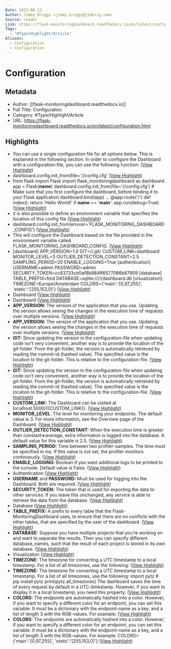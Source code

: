 ```yaml
---
Date: 2023-06-13
Author: Jimmy Briggs <jimmy.briggs@jimbrig.com>
Source: reader
Link: https://flask-monitoringdashboard.readthedocs.io/en/latest/configuration.html
Tags:
  - "#Type/Highlight/Article"
Aliases:
  - Configuration
  - Configuration
---
```

# Configuration

## Metadata
- Author: [[flask-monitoringdashboard.readthedocs.io]]
- Full Title: Configuration
- Category: #Type/Highlight/Article
- URL: https://flask-monitoringdashboard.readthedocs.io/en/latest/configuration.html

## Highlights
- You can use a single configuration file for all options below. This is explained in the following section. In order to configure the Dashboard with a configuration-file, you can use the following function: ([View Highlight](https://read.readwise.io/read/01gvf5bhqg3e4hjrme38hx309c))
- dashboard.config.init_from(file='/<path to file>/config.cfg' ([View Highlight](https://read.readwise.io/read/01gvf5bn555qwte6jeb6jd4rk1))
- from flask import Flask import flask_monitoringdashboard as dashboard app = Flask(__name__) dashboard.config.init_from(file='/<path to file>/config.cfg') # Make sure that you first configure the dashboard, before binding it to your Flask application dashboard.bind(app) ... @app.route('/') def index(): return 'Hello World!' if __name__ == '__main__': app.run(debug=True) ([View Highlight](https://read.readwise.io/read/01gvf5c2gztc48hvpqxekp9sew))
- it is also possible to define an environment variable that specifies the location of this config file ([View Highlight](https://read.readwise.io/read/01gvf5ceq1wssemcqax706pehz))
- dashboard.config.init_from(envvar='FLASK_MONITORING_DASHBOARD_CONFIG') ([View Highlight](https://read.readwise.io/read/01gvf5d3zxamnkh21tvab7t7mh))
- This will configure the Dashboard based on the file provided in the environment variable called FLASK_MONITORING_DASHBOARD_CONFIG. ([View Highlight](https://read.readwise.io/read/01gvf5d8c93pnht5ea5b8zvsrb))
- [dashboard] APP_VERSION=1.0 GIT=/<path to your project>/.git/ CUSTOM_LINK=dashboard MONITOR_LEVEL=3 OUTLIER_DETECTION_CONSTANT=2.5 SAMPLING_PERIOD=20 ENABLE_LOGGING=True [authentication] USERNAME=admin PASSWORD=admin SECURITY_TOKEN=cc83733cb0af8b884ff6577086b87909 [database] TABLE_PREFIX=fmd DATABASE=sqlite:////<path to your project>/dashboard.db [visualization] TIMEZONE=Europe/Amsterdam COLORS={'main':'[0,97,255]', 'static':'[255,153,0]'} ([View Highlight](https://read.readwise.io/read/01gvf5ds790e7vm3pyc4wdd6k6))
- Dashboard ([View Highlight](https://read.readwise.io/read/01gvf5dyfj1hkmrzp36vmw4rc6))
- Dashboard ([View Highlight](https://read.readwise.io/read/01gvf5dzr7text2pvr3j5052x1))
- **APP_VERSION:** The version of the application that you use. Updating the version allows seeing the changes in the execution time of requests over multiple versions. ([View Highlight](https://read.readwise.io/read/01gvf5e1am0h6zpz0m2f68zm12))
- **APP_VERSION:** The version of the application that you use. Updating the version allows seeing the changes in the execution time of requests over multiple versions. ([View Highlight](https://read.readwise.io/read/01gvf5e2bdjbt8y15jnm48kdjb))
- **GIT:** Since updating the version in the configuration-file when updating code isn’t very convenient, another way is to provide the location of the git-folder. From the git-folder, the version is automatically retrieved by reading the commit-id (hashed value). The specified value is the location to the git-folder. This is relative to the configuration-file. ([View Highlight](https://read.readwise.io/read/01gvf5e4b15mm6st624tfcrw04))
- **GIT:** Since updating the version in the configuration-file when updating code isn’t very convenient, another way is to provide the location of the git-folder. From the git-folder, the version is automatically retrieved by reading the commit-id (hashed value). The specified value is the location to the git-folder. This is relative to the configuration-file. ([View Highlight](https://read.readwise.io/read/01gvf5e4b5es2s7b1qn4n3x8bq))
- **CUSTOM_LINK:** The Dashboard can be visited at localhost:5000/{{CUSTOM_LINK}}. ([View Highlight](https://read.readwise.io/read/01gvf5e6akrk2pqkvhbstn9t1f))
- **MONITOR_LEVEL**: The level for monitoring your endpoints. The default value is 3. For more information, see the Overview page of the Dashboard. ([View Highlight](https://read.readwise.io/read/01gvf5e7jj2str9x167nz01s5k))
- **OUTLIER_DETECTION_CONSTANT:** When the execution time is greater than constant∗average, extra information is logged into the database. A default value for this variable is 2.5. ([View Highlight](https://read.readwise.io/read/01gvf5e99a41ka5vbw17ewsgys))
- **SAMPLING_PERIOD:** Time between two profiler-samples. The time must be specified in ms. If this value is not set, the profiler monitors continuously. ([View Highlight](https://read.readwise.io/read/01gvf5eaywzersmknp4f3mmh4d))
- **ENABLE_LOGGING:** Boolean if you want additional logs to be printed to the console. Default value is False. ([View Highlight](https://read.readwise.io/read/01gvf5ec9s2s6ckszb5hjwnkvn))
- Authentication ([View Highlight](https://read.readwise.io/read/01gvf5edja6trd0ye2k3bhrw91))
- **USERNAME** and **PASSWORD:** Must be used for logging into the Dashboard. Both are required. ([View Highlight](https://read.readwise.io/read/01gvf5efj9faxp68zrhxa426d0))
- **SECURITY_TOKEN:** The token that is used for exporting the data to other services. If you leave this unchanged, any service is able to retrieve the data from the database. ([View Highlight](https://read.readwise.io/read/01gvf5efjaa83f3f18rwccz7rr))
- Database ([View Highlight](https://read.readwise.io/read/01gvf5ehmt9zwf0n962246xr9b))
- **TABLE_PREFIX:** A prefix to every table that the Flask-MonitoringDashboard uses, to ensure that there are no conflicts with the other tables, that are specified by the user of the dashboard. ([View Highlight](https://read.readwise.io/read/01gvf5ejxd2apdvggx9dzgy8q6))
- **DATABASE:** Suppose you have multiple projects that you’re working on and want to separate the results. Then you can specify different database_names, such that the result of each project is stored in its own database. ([View Highlight](https://read.readwise.io/read/01gvf5emfh5tkehe8xt75trg6q))
- Visualization ([View Highlight](https://read.readwise.io/read/01gvf5ep9jessgve4pqv9x7ev1))
- **TIMEZONE:** The timezone for converting a UTC timestamp to a local timestamp. For a list of all timezones, use the following: ([View Highlight](https://read.readwise.io/read/01gvf5eqzn1pq18c9emgebxt7n))
- **TIMEZONE:** The timezone for converting a UTC timestamp to a local timestamp. For a list of all timezones, use the following:
  import pytz # pip install pytz
  print(pytz.all_timezones)
  The dashboard saves the time of every request by default in a UTC-timestamp. However, if you want to display it in a local timestamp, you need this property. ([View Highlight](https://read.readwise.io/read/01gvf5eshxdf7260e8a3x5sjdb))
- **COLORS:** The endpoints are automatically hashed into a color. However, if you want to specify a different color for an endpoint, you can set this variable. It must be a dictionary with the endpoint-name as a key, and a list of length 3 with the RGB-values. For example: ([View Highlight](https://read.readwise.io/read/01gvf5ex2pccjb21htgx6ysc5s))
- **COLORS:** The endpoints are automatically hashed into a color. However, if you want to specify a different color for an endpoint, you can set this variable. It must be a dictionary with the endpoint-name as a key, and a list of length 3 with the RGB-values. For example:
  COLORS={'main':'[0,97,255]',
  'static':'[255,153,0]'} ([View Highlight](https://read.readwise.io/read/01gvf5f1xev011hexr3nhg3479))
